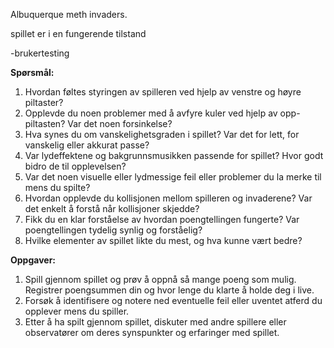 Albuquerque meth invaders. 

spillet er i en fungerende tilstand

-brukertesting

**Spørsmål:**

1. Hvordan føltes styringen av spilleren ved hjelp av venstre og høyre piltaster?
2. Opplevde du noen problemer med å avfyre kuler ved hjelp av opp-piltasten? Var det noen forsinkelse?
3. Hva synes du om vanskelighetsgraden i spillet? Var det for lett, for vanskelig eller akkurat passe?
4. Var lydeffektene og bakgrunnsmusikken passende for spillet? Hvor godt bidro de til opplevelsen?
5. Var det noen visuelle eller lydmessige feil eller problemer du la merke til mens du spilte?
6. Hvordan opplevde du kollisjonen mellom spilleren og invaderene? Var det enkelt å forstå når kollisjoner skjedde?
7. Fikk du en klar forståelse av hvordan poengtellingen fungerte? Var poengtellingen tydelig synlig og forståelig?
8. Hvilke elementer av spillet likte du mest, og hva kunne vært bedre?

**Oppgaver:**

1. Spill gjennom spillet og prøv å oppnå så mange poeng som mulig. Registrer poengsummen din og hvor lenge du klarte å holde deg i live.
2. Forsøk å identifisere og notere ned eventuelle feil eller uventet atferd du opplever mens du spiller.
3. Etter å ha spilt gjennom spillet, diskuter med andre spillere eller observatører om deres synspunkter og erfaringer med spillet.
